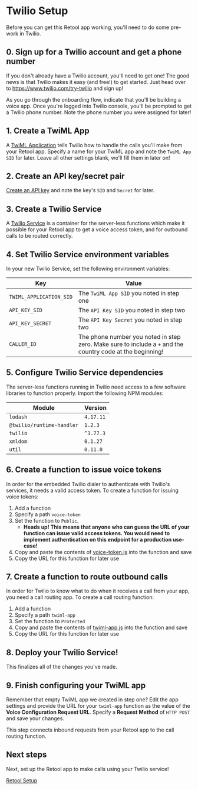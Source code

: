 # Twilio Setup
Before you can get this Retool app working, you'll need to do some pre-work in Twilio.

## 0. Sign up for a Twilio account and get a phone number

If you don't already have a Twilio account, you'll need to get one! The good news is that Twilio makes it easy (and free!) to get started. Just head over to https://www.twilio.com/try-twilio and sign up!

As you go through the onboarding flow, indicate that you'll be building a voice app. Once you're logged into Twilio console, you'll be prompted to get a Twilio phone number. Note the phone number you were assigned for later!

## 1. Create a TwiML App

A [TwiML Application](https://www.twilio.com/docs/usage/api/applications) tells Twilio how to handle the calls you'll make from your Retool app. Specify a name for your TwiML app and note the `TwiML App SID` for later. Leave all other settings blank, we'll fill them in later on!

## 2. Create an API key/secret pair

[Create an API key](https://www.twilio.com/docs/iam/keys/api-key-resource) and note the key's `SID` and `Secret` for later.

## 3. Create a Twilio Service

A [Twilio Service](https://www.twilio.com/docs/runtime/functions/create-service) is a container for the server-less functions which make it possible for your Retool app to get a voice access token, and for outbound calls to be routed correctly.

## 4. Set Twilio Service environment variables

In your new Twilio Service, set the following environment variables:

| Key | Value |
| ---- | ----  |
| `TWIML_APPLICATION_SID` | The `TwiML App SID` you noted in step one |
| `API_KEY_SID` | The `API Key SID` you noted in step two |
| `API_KEY_SECRET` | The `API Key Secret` you noted in step two |
| `CALLER_ID` | The phone number you noted in step zero. Make sure to include a `+` and the country code at the beginning! |

## 5. Configure Twilio Service dependencies

The server-less functions running in Twilio need access to a few software libraries to function properly. Import the following NPM modules:

| Module | Version |
| --- | --- |
| `lodash` | `4.17.11` |
| `@twilio/runtime-handler` | `1.2.3` |
| `twilio` | `^3.77.3` |
| `xmldom` | `0.1.27` |
| `util` | `0.11.0` |

## 6. Create a function to issue voice tokens

In order for the embedded Twilio dialer to authenticate with Twilio's services, it needs a valid access token. To create a function for issuing voice tokens:

1. Add a function
2. Specify a path `voice-token`
3. Set the function to `Public`. 
    - **Heads up! This means that anyone who can guess the URL of your function can issue valid access tokens. You would need to implement authentication on this endpoint for a production use-case!**
4. Copy and paste the contents of [voice-token.js](/applets/twilio-dialer/code/twilio-functions/voice-token.js) into the function and save
5. Copy the URL for this function for later use

## 7. Create a function to route outbound calls

In order for Twilio to know what to do when it receives a call from your app, you need a call routing app. To create a call routing function:

1. Add a function
2. Specify a path `twiml-app`
3. Set the function to `Protected`
4. Copy and paste the contents of [twiml-app.js](/applets/twilio-dialer/code/twilio-functions/twiml-app.js) into the function and save
5. Copy the URL for this function for later use

## 8. Deploy your Twilio Service!

This finalizes all of the changes you've made.

## 9. Finish configuring your TwiML app

Remember that empty TwiML app we created in step one? Edit the app settings and provide the URL for your `twiml-app` function as the value of the **Voice Configuration Request URL**. Specify a **Request Method** of `HTTP POST` and save your changes.

This step connects inbound requests from your Retool app to the call routing function.

## Next steps
Next, set up the Retool app to make calls using your Twilio service!

[Retool Setup](./retool-setup.md)